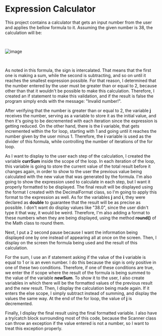 # Expression Calculator
This project contains a calculator that gets an input number from the user and applies the bellow formula to it. Assuming the given number is 38, the calculation will be:

&nbsp;

![image](https://user-images.githubusercontent.com/61691909/165219835-d083e03c-6ee0-4904-843c-53d02ec38f57.png)

&nbsp;

As noted in this formula, the sign is intercalated. That means that the first one is making a sum, while the second is subtracting, and so on until it reaches the smallest expression possible. For that reason, I determined that the number entered by the user must be greater than or equal to 2, because other than that it wouldn't be possible to make this calculation. Therefore, I created an if statement to make this validation, and if the result is false the program simply ends with the message: "Invalid number!".

After verifying that the number is greater than or equal to 2, the variable **j** receives the number, serving as a variable to store it as the initial value, and then it's going to be decremented with each iteration since the expression is getting reduced. On the other hand, there is the **i** variable, that gets incremented within the for loop, starting with 1 and going until it reaches the number given by the user minus 1. Therefore, the **i** variable is used as the divider of this formula, while controlling the number of iterations of the for loop.

As I want to display to the user each step of the calculation, I created the variable **currSum** inside the scope of the loop. In each iteration of the loop, this variable is going to store the current value of the total result before it changes again, in order to show to the user the previous value being calculated with the new value that was generated by the formula. I'm also going to show the expression used to calculate in each step, but I want it properly formatted to be displayed. The final result will be displayed using the format I created with the DecimalFormat class, so I'm going to apply this format to the expression as well. As for the variables **j** and **i**, they were declared as **double** to guarantee that the result will be as precise as possible. I don't want do display values like "38.0", since the user didn't type it that way, it would be weird. Therefore, I'm also adding a format to these numbers when they are being displayed, using the method **round()** of the Math class to round them.

Next, I put a 2 second pause because I want the information being displayed one by one instead of appearing all at once on the screen. Then, I display on the screen the formula being used and the result of this calculation.

For the sum, I use an if statement asking if the value of the **i** variable is equal to 1 or is an even number. I do this because the sign is only positive in one of these two conditions. Therefore, if one of these conditions are true, we enter the if scope where the result of the formula is being summed to the value of the variable **newSum**. To show it to the user, I also create variables in which there will be the formatted values of the previous result and the new result. Then, I display the calculation being made again. If it enters the else scope, I simply subtract instead of summing, and display the values the same way. At the end of the for loop, the value of **j** is decremented.

Finally, I display the final result using the final formatted variable. I also have a try/catch block surrounding most of this code, because the Scanner class can throw an exception if the value entered is not a number, so I want to treat this exception properly.
